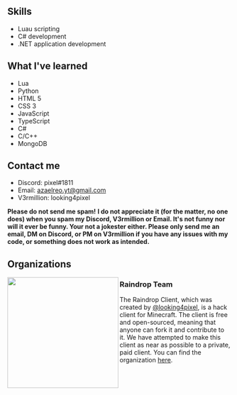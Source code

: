 ## Skills
- Luau scripting
- C# development
- .NET application development

## What I've learned
- Lua
- Python
- HTML 5
- CSS 3
- JavaScript
- TypeScript
- C#
- C/C++
- MongoDB

## Contact me
- Discord: pixel#1811
- Email: azaelreo.yt@gmail.com
- V3rmillion: looking4pixel

**Please do not send me spam!**
**I do not appreciate it (for the matter, no one does) when you spam my Discord, V3rmillion or Email. It's not funny nor will it ever be funny. Your not a jokester either. Please only send me an email, DM on Discord, or PM on V3rmillion if you have any issues with my code, or something does not work as intended.**

## Organizations
<p>
    <img width="250" align='left' src="https://user-images.githubusercontent.com/111155153/187556834-7c827db7-283f-491d-8723-9139d041f646.png">
</p>

### Raindrop Team

The Raindrop Client, which was created by [@looking4pixel](https://github.com/looking4pixel), is a hack client for Minecraft. The client is free and open-sourced, meaning that anyone can fork it and contribute to it. We have attempted to make this client as near as possible to a private, paid client. You can find the organization [here](https://github.com/raindrop-team).
